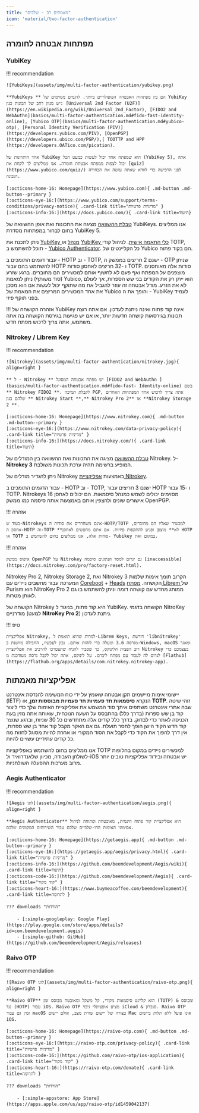 ```yaml
---
title: "מאמתים רב - שלבים"
icon: 'material/two-factor-authentication'
---
```


## מפתחות אבטחה לחומרה

### YubiKey

!!! recommendation

    ![YubiKeys](assets/img/multi-factor-authentication/yubikey.png)
    
    **YubiKeys ** הם בין מפתחות האבטחה הפופולריים ביותר. לדגמים מסוימים של YubiKey יש מגוון רחב של תכונות כגון: [Universal 2nd Factor (U2F)](https://en.wikipedia.org/wiki/Universal_2nd_Factor), [FIDO2 and WebAuthn](basics/multi-factor-authentication.md#fido-fast-identity-online), [Yubico OTP](basics/multi-factor-authentication.md#yubico-otp), [Personal Identity Verification (PIV)] (https://developers.yubico.com/PIV), [OpenPGP](https://developers.ubico.com/PGP/),[ TOOTTP and HPP (https://developers.OATico.com/pication).
    
    אחד היתרונות של YubiKey הוא שמפתח אחד יכול לעשות כמעט הכל (YubiKey 5), אתה יכול לצפות ממפתח אבטחת חומרה. אנו ממליצים לך לקחת את [quiz](https://www.yubico.com/quiz/) לפני הרכישה כדי לוודא שאתה עושה את הבחירה הנכונה.
    
    [:octicons-home-16: Homepage](https://www.yubico.com){ .md-button .md-button--primary }
    [:octicons-eye-16:](https://www.yubico.com/support/terms-conditions/privacy-notice){ .card-link title="מדיניות פרטיות" }
    [:octicons-info-16:](https://docs.yubico.com/){ .card-link title=תיעוד}

[טבלת ההשוואה](https://www.yubico.com/store/compare/) מציגה את התכונות ואת אופן ההשוואה של YubiKeys. אנו ממליצים בחום לבחור במפתחות מסדרת YubiKey 5.

ניתן לתכנת את [YubiKey מנהל](https://www.yubico.com/support/download/yubikey-manager/) או [YubiKey כלי התאמה אישית](https://www.yubico.com/support/download/yubikey-personalization-tools/). לניהול קודי TOTP, תוכל להשתמש ב - [Yubico Authenticator](https://www.yubico.com/products/yubico-authenticator/). כל הקליינטים של Yubico הם בקוד פתוח.

עבור דגמים התומכים ב - HOTP וב - TOTP, ישנם 2 חריצים בממשק ה - OTP שניתן להשתמש בהם עבור HOTP ו -32 חריצים לאחסון סודות TOTP. סודות אלה מאוחסנים מוצפנים על המפתח ואף פעם לא לחשוף אותם למכשירים הם מחוברים. ברגע שזרע (סוד משותף) ניתן למאמת Yubico, הוא ייתן רק את הקודים בני שש הספרות, אך לעולם לא את הזרע. מודל אבטחה זה עוזר להגביל את מה שתוקף יכול לעשות אם הוא מסכן את אחד המכשירים המריצים את המאמת של Yubico והופך את ה - YubiKey לעמיד בפני תוקף פיזי.

!!! אזהרה
    הקושחה של YubiKey אינה קוד פתוח ואינה ניתנת לעדכון. אם אתה רוצה תכונות בגירסאות קושחה חדשות יותר, או אם יש פגיעות בגירסת הקושחה בה אתה משתמש, אתה צריך לרכוש מפתח חדש.

### Nitrokey / Librem Key

!!! recommendation

    ![Nitrokey](assets/img/multi-factor-authentication/nitrokey.jpg){ align=right }
    
    ** ל - Nitrokey ** יש מפתח אבטחה המסוגל [FIDO2 and WebAuthn ](basics/multi-factor-authentication.md#fido-fast- Identity-online) בשם ** Nitrokey FIDO2 **. לקבלת תמיכה PGP, אתה צריך לרכוש אחד המפתחות האחרים שלהם כגון ** Nitrokey Start **,** Nitrokey Pro 2** או **Nitrokey Storage 2 **.
    
    [:octicons-home-16: Homepage](https://www.nitrokey.com){ .md-button .md-button--primary }
    [:octicons-eye-16:](https://www.nitrokey.com/data-privacy-policy){ .card-link title="מדיניות פרטיות" }
    [:octicons-info-16:](https://docs.nitrokey.com/){ .card-link title=תיעוד}

[טבלת ההשוואה](https://www.nitrokey.com/#comparison) מציגה את התכונות ואת ההשוואה בין המודלים של Nitrokey. ל-**Nitrokey 3** המופיע ברשימה תהיה ערכת תכונות משולבת.

ניתן להגדיר מודלים של Nitrokey באמצעות [אפליקציית Nitrokey](https://www.nitrokey.com/download).

עבור הדגמים התומכים ב - HOTP וב - TOTP, ישנם 3 חריצים עבור HOTP ו -15 עבור TOTP. Nitrokeys מסוימים יכולים לשמש כמנהל סיסמאות. הם יכולים לאחסן 16 אישורים שונים ולהצפין אותם באמצעות אותה סיסמה כמו ממשק OpenPGP.

!!! אזהרה

    בעוד ש-Nitrokeys אינם משחררים את סודות ה-HOTP/TOTP למכשיר שאליו הם מחוברים, אחסון ה-HOTP וה-TOTP **לא** מוצפן ופגיע להתקפות פיזיות. אם אתם מחפשים לאחסן HOTP או TOTP סודות אלה, אנו ממליצים בחום להשתמש ב- Yubikey במקום זאת.

!!! אזהרה

    איפוס ממשק OpenPGP על Nitrokey גם יגרום למסד הנתונים סיסמה [inaccessible](https://docs.nitrokey.com/pro/factory-reset.html).

 Nitrokey Pro 2, Nitrokey Storage 2, ואת Nitrokey 3 הקרוב תומך אימות שלמות המערכת עבור מחשבים ניידים עם [Coreboot](https://www.coreboot.org/) + [Heads](https://osresearch.net/) הקושחה. [מפתח Librem ](https://puri.sm/products/librem-key/)של Purism הוא NitroKey Pro 2 ממותג מחדש עם קושחה דומה וניתן להשתמש בו גם לאותן מטרות.

הקושחה של Nitrokey היא קוד פתוח, בניגוד ל YubiKey. הקושחה בדגמי NitroKey מודרניים (למעט **NitroKey Pro 2**) ניתנת לעדכון.

!!! טיפ

    אפליקציית Nitrokey, למרות שהיא תואמת ל-Librem Keys, דורשת 'libnitrokey' מגרסה 3.6 ומעלה כדי לזהות אותם. נכון לעכשיו, החבילה מיושנת ב-Windows, macOS ומאגר רוב הפצות הלינוקס, כך שסביר להניח שתצטרכו להרכיב את אפליקציית Nitrokey בעצמכם כדי לגרום לה לעבוד עם מפתח ליברם. על לינוקס, אתה יכול לקבל גרסה מעודכנת מ [Flathub](https://flathub.org/apps/details/com.nitrokey.nitrokey-app).

## אפליקציות מאמתות

יישומי אימות מיישמים תקן אבטחה שאומץ על ידי כוח המשימה להנדסת אינטרנט (IETF) הנקרא **סיסמאות חד פעמיות חד פעמיות מבוססות זמן**, או **TOTP**. זוהי שיטה שבה אתרי אינטרנט משתפים איתך סוד המשמש את אפליקציית האימות שלך כדי ליצור קוד בן שש ספרות (בדרך כלל) בהתבסס על השעה הנוכחית, שאותה אתה מזין בעת הכניסה לאתר כדי לבדוק. בדרך כלל קודים אלה מתחדשים כל 30 שניות, וברגע שנוצר קוד חדש הקוד הישן הופך לחסר תועלת. גם אם האקר מקבל קוד אחד בן שש ספרות, אין דרך להפוך את הקוד כדי לקבל את הסוד המקורי או אחרת להיות מסוגל לחזות מה כל קודים עתידיים עשויים להיות.

אנו ממליצים בחום להשתמש באפליקציות TOTP למכשירים ניידים במקום בחלופות לשולחן העבודה, מכיוון שלאנדרואיד ול-iOS יש אבטחה ובידוד אפליקציות טובים יותר מרוב מערכות ההפעלה השולחניות.

### Aegis Authenticator

!!! recommendation

    ![Aegis לוגו](assets/img/multi-factor-authentication/aegis.png){ align=right }
    
    **Aegis Authenticator** היא אפליקציית קוד פתוח חינמית, מאובטחת ופתוחה לניהול אסימוני האימות הדו-שלביים שלכם עבור השירותים המקוונים שלכם.
    
    [:octicons-home-16: Homepage](https://getaegis.app){ .md-button .md-button--primary }
    [:octicons-eye-16:](https://getaegis.app/aegis/privacy.html){ .card-link title="מדיניות פרטיות" }
    [:octicons-info-16:](https://github.com/beemdevelopment/Aegis/wiki){ .card-link title=תיעוד}
    [:octicons-code-16:](https://github.com/beemdevelopment/Aegis){ .card-link title="קוד מקור" }
    [:octicons-heart-16:](https://www.buymeacoffee.com/beemdevelopment){ .card-link title=לתרומה }
    
    ??? downloads "הורדות"
    
        - [:simple-googleplay: Google Play](https://play.google.com/store/apps/details?id=com.beemdevelopment.aegis)
        - [:simple-github: GitHub](https://github.com/beemdevelopment/Aegis/releases)

### Raivo OTP

!!! recommendation

    ![Raivo OTP לוגו](assets/img/multi-factor-authentication/raivo-otp.png){ align=right }
    
    **Raivo OTP** הוא קליינט סיסמאות מקורי, קל משקל ומאובטח מבוסס זמן (TOTP) & ומבוסס נגד (HOTP) עבור iOS. Raivo OTP מציע אופציונלי גיבוי iCloud & סנכרון. Raivo OTP זמין גם עבור macOS בצורה של יישום שורת מצב, אולם יישום Mac אינו פועל ללא תלות ביישום iOS.
    
    [:octicons-home-16: Homepage](https://raivo-otp.com){ .md-button .md-button--primary }
    [:octicons-eye-16:](https://raivo-otp.com/privacy-policy){ .card-link title="מדיניות פרטיות" }
    [:octicons-code-16:](https://github.com/raivo-otp/ios-application){ .card-link title="קוד מקור" }
    [:octicons-heart-16:](https://raivo-otp.com/donate){ .card-link title=לתרומה }
    
    ??? downloads "הורדות"
    
        - [:simple-appstore: App Store](https://apps.apple.com/us/app/raivo-otp/id1459042137)
